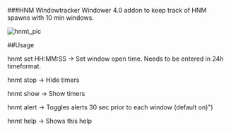 ###HNM Windowtracker
Windower 4.0 addon to keep track of HNM spawns with 10 min windows.

![hnmt_pic](https://github.com/Tuple1337/hnmt/assets/145002308/029ff266-31b9-43b9-aedb-6c349dc4ddf5)

##Usage

hnmt set HH:MM:SS   ->   Set window open time. Needs to be entered in 24h timeformat.

hnmt stop   		->   Hide timers

hnmt show   		->   Show timers

hnmt alert   		->   Toggles alerts 30 sec prior to each window (default on)")

hnmt help			-> 	 Shows this help

